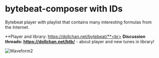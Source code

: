 # bytebeat-composer with IDs
Bytebeat player with playlist that contains many interesting formulas from the Internet.

**Player and library: https://dollchan.net/bytebeat/**<br>
**Discussion threads: https://dollchan.net/btb/** - about player and new tunes in library!

![Waveform2](https://user-images.githubusercontent.com/1059874/136712159-371c4625-944f-434b-a4c8-4d6758953d46.jpg)
